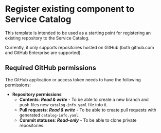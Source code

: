 # Register existing component to Service Catalog

This template is intended to be used as a starting point for registering an existing repository to the Service Catalog.

Currently, it only supports repositories hosted on GitHub (both github.com and GitHub Enterprise are supported).




## Required GitHub permissions

The GitHub application or access token needs to have the following permissions:
- **Repository permissions**
    - **Contents**: **_Read & write_** - To be able to create a new branch and push files new `catalog-info.yaml` file into it.
    - **Pull requests**: **_Read & write_** - To be able to create pull requests with generated `catalog-info.yaml`.
    - **Commit statuses**: **_Read-only_** - To be able to clone private repositories.